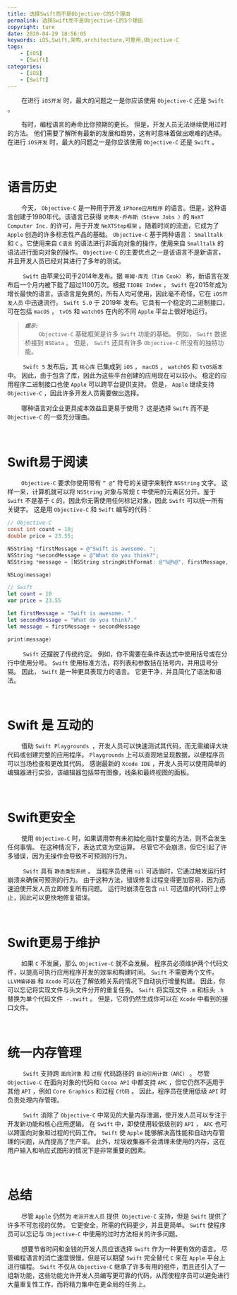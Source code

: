 ```yaml
---
title: 选择Swift而不是Objective-C的5个理由
permalink: 选择Swift而不是Objective-C的5个理由
copyright: ture
date: 2020-04-29 18:56:05
keywords: iOS,Swift,架构,architecture,可重用,Objective-C
tags:
    - [iOS]
    - [Swift]
categories:
    - [iOS]
    - [Swift]
---
```


&nbsp;&nbsp;&nbsp;&nbsp;&nbsp;&nbsp;&nbsp;&nbsp;在进行 ```iOS开发``` 时，最大的问题之一是你应该使用 ```Objective-C``` 还是 ```Swift``` 。

&nbsp;&nbsp;&nbsp;&nbsp;&nbsp;&nbsp;&nbsp;&nbsp;有时，编程语言的寿命比你预期的更长。 但是，开发人员无法继续使用过时的方法。 他们需要了解所有最新的发展和趋势，这有时意味着做出艰难的选择。 在进行 ```iOS开发``` 时，最大的问题之一是你应该使用 ```Objective-C``` 还是 ```Swift``` 。

</br>

# **语言历史**

&nbsp;&nbsp;&nbsp;&nbsp;&nbsp;&nbsp;&nbsp;&nbsp;今天， ```Objective-C``` 是一种用于开发 ```iPhone应用程序``` 的语言。但是，这种语言创建于1980年代。该语言已获得 ```史蒂夫·乔布斯（Steve Jobs ）```的 ```NeXT Computer Inc.``` 的许可，用于开发 ```NeXTStep框架``` 。随着时间的流逝，它成为了 ```Apple``` 创造的许多标志性产品的基础。  ```Objective-C``` 基于两种语言： ```Smalltalk``` 和 ```C``` 。它使用来自 ```C语言``` 的语法进行非面向对象的操作，使用来自 ```Smalltalk``` 的语法进行面向对象的操作。  ```Objective-C``` 的主要优点之一是该语言不是新语言，并且开发人员已经对其进行了多年的测试。


<!-- more -->

&nbsp;&nbsp;&nbsp;&nbsp;&nbsp;&nbsp;&nbsp;&nbsp; ```Swift``` 由苹果公司于2014年发布。据 ```蒂姆·库克（Tim Cook）``` 称，新语言在发布后一个月内被下载了超过1100万次。根据 ```TIOBE Index``` ， ```Swift``` 在2015年成为增长最快的语言。该语言是免费的，所有人均可使用，因此毫不奇怪，它在 ```iOS开发人员``` 中迅速流行。  ```Swift 5.0``` 于 2019年 发布。它具有一个稳定的二进制接口，可在包括 ```macOS``` ， ```tvOS``` 和 ```watchOS``` 在内的不同 ```Apple``` 平台上很好地运行。

> ***```提示:```***\
&nbsp;&nbsp;&nbsp;&nbsp;&nbsp;&nbsp;&nbsp;&nbsp;```Objective-C``` 基础框架是许多 ```Swift``` 功能的基础。 例如， ```Swift``` 数据桥接到 ```NSData``` 。 但是， ```Swift``` 还具有许多 ```Objective-C``` 所没有的独特功能。

&nbsp;&nbsp;&nbsp;&nbsp;&nbsp;&nbsp;&nbsp;&nbsp; ```Swift 5``` 发布后，其 ```核心库``` 已集成到 ```iOS``` ， ```macOS``` ， ```watchOS``` 和 ```tvOS版本``` 中。 因此，由于包含了库，因此为这些平台创建的应用现在可以较小。 稳定的应用程序二进制接口也使 ```Apple``` 可以跨平台提供支持。 但是， ```Apple``` 继续支持 ```Objective-C``` ，因此许多开发人员需要做出选择。

&nbsp;&nbsp;&nbsp;&nbsp;&nbsp;&nbsp;&nbsp;&nbsp;哪种语言对企业更具成本效益且更易于使用？ 这是选择 ```Swift``` 而不是 ```Objective-C``` 的一些充分理由。

</br>

# **Swift易于阅读**

&nbsp;&nbsp;&nbsp;&nbsp;&nbsp;&nbsp;&nbsp;&nbsp;```Objective-C``` 要求你使用带有 ```“ @”``` 符号的关键字来制作 ```NSString``` 文字。 这样一来，计算机就可以将 ```NSString``` 对象与常规 ```C``` 中使用的元素区分开。鉴于 ```Swift``` 不是基于 ```C``` 的，因此你无需使用任何标记对象，因此 ```Swift``` 可以统一所有关键字。 这是用 ```Objective-C``` 和 ```Swift``` 编写的代码：

``` Objective-C
// Objective-C
const int count = 10;
double price = 23.55;

NSString *firstMessage = @"Swift is awesome. ";
NSString *secondMessage = @"What do you think?";
NSString *message = [NSString stringWithFormat: @"%@%@", firstMessage, secondMessage];

NSLog(message)
```

``` Swift
// Swift
let count = 10
var price = 23.55

let firstMessage = "Swift is awesome. "
let secondMessage = "What do you think?."
let message = firstMessage + secondMessage

print(message)
```
&nbsp;&nbsp;&nbsp;&nbsp;&nbsp;&nbsp;&nbsp;&nbsp; ```Swift``` 还摆脱了传统约定。 例如，你不需要在条件表达式中使用括号或在分行中使用分号。  ```Swift``` 使用标准方法，将列表和参数括在括号内，并用逗号分隔。 因此， ```Swift``` 是一种更具表现力的语言。 它更干净，并且简化了语法和语法。

</br>

# **Swift 是 互动的**

&nbsp;&nbsp;&nbsp;&nbsp;&nbsp;&nbsp;&nbsp;&nbsp;借助 ```Swift Playgrounds ```，开发人员可以快速测试其代码，而无需编译大块代码或创建完整的应用程序。 ```Playgrounds``` 上可以直观地呈现数据，以便程序员可以当场检查和更改其代码。 感谢最新的 ```Xcode IDE``` ，开发人员可以使用简单的编辑器进行实验，该编辑器包括带有图像，线条和最终视图的面板。

</br>

# **Swift更安全**

&nbsp;&nbsp;&nbsp;&nbsp;&nbsp;&nbsp;&nbsp;&nbsp;使用 ```Objective-C``` 时，如果调用带有未初始化指针变量的方法，则不会发生任何事情。 在这种情况下，表达式变为空运算。 尽管它不会崩溃，但它引起了许多错误，因为无操作会导致不可预测的行为。

&nbsp;&nbsp;&nbsp;&nbsp;&nbsp;&nbsp;&nbsp;&nbsp; ```Swift``` 具有 ```静态类型系统``` 。 当程序员使用 ```nil``` 可选值时，它通过触发运行时崩溃来确保可预测的行为。 由于这种方法，错误修复过程变得更加容易，因为迅速迫使开发人员立即修复所有问题。 运行时崩溃在包含 ```nil``` 可选值的代码行上停止，因此可以更快地修复错误。

</br>

# **Swift更易于维护**

&nbsp;&nbsp;&nbsp;&nbsp;&nbsp;&nbsp;&nbsp;&nbsp;如果 ```C``` 不发展，那么 ```Objective-C``` 就不会发展。 程序员必须维护两个代码文件，以提高可执行应用程序开发的效率和构建时间。  ```Swift``` 不需要两个文件。  ```LLVM编译器``` 和 ```Xcode``` 可以在了解依赖关系的情况下自动执行增量构建。 因此，你可以忘记将实现文件与头文件分开的重复任务。  ```Swift``` 将实现文件 ```.m``` 和标头 ```.h``` 替换为单个代码文件``` -.swift``` 。 但是，它将仍然生成你可以在 ```Xcode``` 中看到的接口文件。

</br>

# **统一内存管理**

&nbsp;&nbsp;&nbsp;&nbsp;&nbsp;&nbsp;&nbsp;&nbsp; ```Swift``` 支持跨 ```面向对象``` 和 ```过程``` 代码路径的 ```自动引用计数（ARC）``` 。 尽管 ```Objective-C``` 在面向对象的代码和 ```Cocoa API``` 中都支持 ```ARC``` ，但它仍然不适用于其他 ```API``` ，例如 ```Core Graphics``` 和过程 ```C代码``` 。 因此，程序员在使用低级 ```API``` 时负责处理内存管理。

&nbsp;&nbsp;&nbsp;&nbsp;&nbsp;&nbsp;&nbsp;&nbsp; ```Swift``` 消除了 ```Objective-C``` 中常见的大量内存泄漏，使开发人员可以专注于开发新功能和核心应用逻辑。 在 ```Swift``` 中，即使使用较低级别的 ```API``` ， ```ARC``` 也可以跨面向对象和过程的代码工作。  ```Swift``` 使 ```Apple``` 能够解决高性能和自动内存管理的问题，从而提高了生产率。 此外，垃圾收集器不会清理未使用的内存，这在用户输入和响应式图形的情况下是非常重要的因素。

</br>

# **总结**

&nbsp;&nbsp;&nbsp;&nbsp;&nbsp;&nbsp;&nbsp;&nbsp;尽管 ```Apple``` 仍然为 ```老派开发人员``` 提供``` Objective-C``` 支持，但是 ```Swift``` 提供了许多不可忽视的优势。 它更安全，所需的代码更少，并且更简单。  ```Swift``` 使程序员可以忘记与 ```Objective-C``` 中使用的过时方法相关的许多问题。

&nbsp;&nbsp;&nbsp;&nbsp;&nbsp;&nbsp;&nbsp;&nbsp;想要节省时间和金钱的开发人员应该选择 ```Swift``` 作为一种更有效的语言。
尽管编程语言的消亡速度很慢，但是可以期望 ```Swift``` 完全替代 ```C``` 来在 ```Apple``` 平台上进行编程。  ```Swift``` 不仅从 ```Objective-C``` 继承了许多有用的组件，而且还引入了一组新功能，这些功能允许开发人员编写更可靠的代码，从而使程序员可以避免进行大量重复性工作，而将精力集中在更全局的任务上。